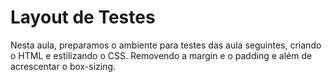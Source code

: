 # Layout de Testes

Nesta aula, preparamos o ambiente para testes das aula seguintes, criando o HTML e estilizando o CSS. Removendo a margin e o padding e além de acrescentar o box-sizing.
